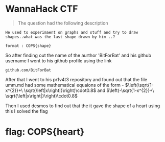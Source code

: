 # WannaHack CTF
> The question had the following description
```
He used to experimaent on graphs and stuff and try to draw shapes..what was the last shape drawn by him ..?

format : COPS{shape}

```
So after finding out the name of the aurthor 'BitForBat' and his github username I went to his github profile using the link 
```
github.com/BitForBat

```
After that I went to his pr1v4t3 repository and found out that the file umm.md had some mathematical equaions of the form -
$\left(\sqrt{1-x^{2}}+\ \sqrt{\left|x\right|}\right)\cdot0.8$  and 
$\left(-\sqrt{1-x^{2}}+\ \sqrt{\left|x\right|}\right)\cdot0.8$

Then I used desmos to find out that the it gave the shape of a heart
using this I solved the flag
# flag: COPS{heart}
